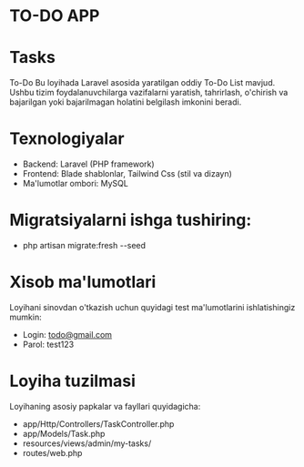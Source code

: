 # TO-DO APP

# Tasks
To-Do
Bu loyihada Laravel asosida yaratilgan oddiy To-Do List mavjud. Ushbu tizim foydalanuvchilarga vazifalarni yaratish, tahrirlash, o'chirish va bajarilgan yoki bajarilmagan holatini belgilash imkonini beradi.

# Texnologiyalar
* Backend: Laravel (PHP framework)
* Frontend: Blade shablonlar, Tailwind Css (stil va dizayn)
* Ma'lumotlar ombori: MySQL


# Migratsiyalarni ishga tushiring:
* php artisan migrate:fresh --seed


# Xisob ma'lumotlari
Loyihani sinovdan o'tkazish uchun quyidagi test ma'lumotlarini ishlatishingiz mumkin:

* Login: todo@gmail.com
* Parol: test123

# Loyiha tuzilmasi
Loyihaning asosiy papkalar va fayllari quyidagicha:

* app/Http/Controllers/TaskController.php
* app/Models/Task.php
* resources/views/admin/my-tasks/
* routes/web.php
